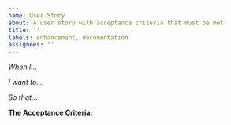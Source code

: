 ```yaml
---
name: User Story
about: A user story with acceptance criteria that must be met
title: ''
labels: enhancement, documentation
assignees: ''
---
```

*When I...*


*I want to...*


*So that...*


**The Acceptance Criteria:**

